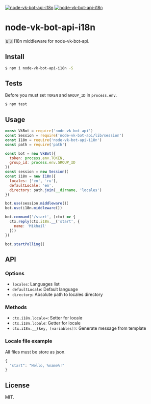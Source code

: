 [![node-vk-bot-api-i18n](https://img.shields.io/npm/v/node-vk-bot-api-i18n.svg?style=flat-square)](https://www.npmjs.com/package/node-vk-bot-api-i18n/)
[![node-vk-bot-api-i18n](https://img.shields.io/badge/code%20style-standard-brightgreen.svg?style=flat-square)](http://standardjs.com/)

# node-vk-bot-api-i18n

🇪🇺 I18n middleware for node-vk-bot-api.

## Install

```sh
$ npm i node-vk-bot-api-i18n -S
```

## Tests

Before you must set `TOKEN` and `GROUP_ID` in `process.env`.

```sh
$ npm test
```

## Usage

```js
const VkBot = require('node-vk-bot-api')
const Session = require('node-vk-bot-api/lib/session')
const I18n = require('node-vk-bot-api-i18n')
const path = require('path')

const bot = new VkBot({
  token: process.env.TOKEN,
  group_id: process.env.GROUP_ID
})
const session = new Session()
const i18n = new I18n({
  locales: ['en', 'ru'],
  defaultLocale: 'en',
  directory: path.join(__dirname, 'locales')
})

bot.use(session.middleware())
bot.use(i18n.middleware())

bot.command('/start', (ctx) => {
  ctx.reply(ctx.i18n.__('start', {
    name: 'Mikhail'
  }))
})

bot.startPolling()
```

## API

### Options

* `locales`: Languages list
* `defaultLocale`: Default language
* `directory`: Absolute path to locales directory

### Methods

* `ctx.i18n.locale=`: Setter for locale
* `ctx.i18n.lcoale`: Getter for locale
* `ctx.i18n.__(key, [variables])`: Generate message from template

### Locale file example

All files must be store as json.

```js
{
  "start": "Hello, %name%!"
}
```

## License

MIT.
